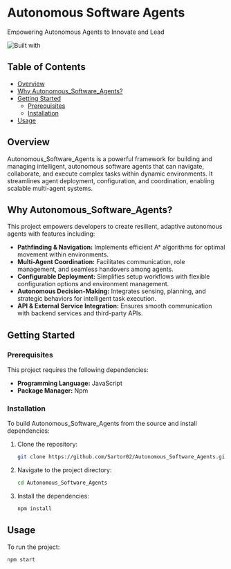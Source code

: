 # Autonomous Software Agents

Empowering Autonomous Agents to Innovate and Lead

![Built with](https://img.shields.io/badge/Built%20with-JavaScript-blue?style=flat-square&logo=javascript)

## Table of Contents

* [Overview](#overview)
* [Why Autonomous_Software_Agents?](#why-autonomous_software_agents)
* [Getting Started](#getting-started)
    * [Prerequisites](#prerequisites)
    * [Installation](#installation)
* [Usage](#usage)

## Overview

Autonomous_Software_Agents is a powerful framework for building and managing intelligent, autonomous software agents that can navigate, collaborate, and execute complex tasks within dynamic environments. It streamlines agent deployment, configuration, and coordination, enabling scalable multi-agent systems.

## Why Autonomous_Software_Agents?

This project empowers developers to create resilient, adaptive autonomous agents with features including:

* **Pathfinding & Navigation:** Implements efficient A\* algorithms for optimal movement within environments.
* **Multi-Agent Coordination:** Facilitates communication, role management, and seamless handovers among agents.
* **Configurable Deployment:** Simplifies setup workflows with flexible configuration options and environment management.
* **Autonomous Decision-Making:** Integrates sensing, planning, and strategic behaviors for intelligent task execution.
* **API & External Service Integration:** Ensures smooth communication with backend services and third-party APIs.

## Getting Started

### Prerequisites

This project requires the following dependencies:

* **Programming Language:** JavaScript
* **Package Manager:** Npm

### Installation

To build Autonomous_Software_Agents from the source and install dependencies:

1.  Clone the repository:

    ```bash
    git clone https://github.com/Sartor02/Autonomous_Software_Agents.git
    ```

2.  Navigate to the project directory:

    ```bash
    cd Autonomous_Software_Agents
    ```

3.  Install the dependencies:

    ```bash
    npm install
    ```

## Usage

To run the project:

```bash
npm start
